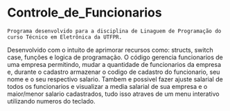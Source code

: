 # Controle_de_Funcionarios
    Programa desenvolvido para a disciplina de Linaguem de Programação do curso Técnico em Eletrônica da UTFPR.
  Desenvolvido com o intuito de aprimorar recursos como: structs, switch case, funções e logica de programação.
  O código gerencia funcionarios de uma empresa permitindo, mudar a quantidade de funcionarios da empresa e, durante o cadastro armazenar o codigo de cadastro do funcionario, seu nome e o seu respectivo salario.
  Tambem e possivel fazer ajuste salarial de todos os funcionarios e visualizar a media salarial de sua empresa e o maior/menor salario cadastrados, tudo isso atraves de um menu interativo utilizando numeros do teclado.
